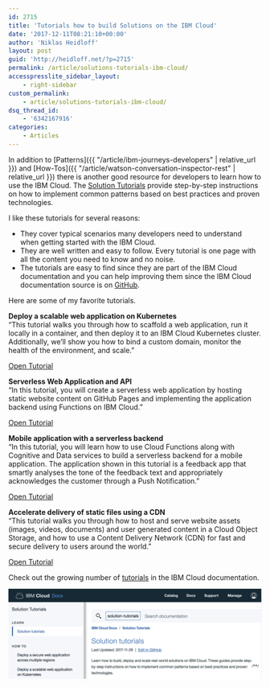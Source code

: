 ```yaml
---
id: 2715
title: 'Tutorials how to build Solutions on the IBM Cloud'
date: '2017-12-11T08:21:10+00:00'
author: 'Niklas Heidloff'
layout: post
guid: 'http://heidloff.net/?p=2715'
permalink: /article/solutions-tutorials-ibm-cloud/
accesspresslite_sidebar_layout:
    - right-sidebar
custom_permalink:
    - article/solutions-tutorials-ibm-cloud/
dsq_thread_id:
    - '6342167916'
categories:
    - Articles
---
```


In addition to [Patterns]({{ "/article/ibm-journeys-developers" | relative_url }}) and [How-Tos]({{ "/article/watson-conversation-inspector-rest" | relative_url }}) there is another good resource for developers to learn how to use the IBM Cloud. The [Solution Tutorials](https://console.bluemix.net/docs/tutorials/index.html#tutorials) provide step-by-step instructions on how to implement common patterns based on best practices and proven technologies.

I like these tutorials for several reasons:

- They cover typical scenarios many developers need to understand when getting started with the IBM Cloud.
- They are well written and easy to follow. Every tutorial is one page with all the content you need to know and no noise.
- The tutorials are easy to find since they are part of the IBM Cloud documentation and you can help improving them since the IBM Cloud documentation source is on [GitHub](https://github.com/IBM-Bluemix-Docs/tutorials).

Here are some of my favorite tutorials.

**Deploy a scalable web application on Kubernetes**  
“This tutorial walks you through how to scaffold a web application, run it locally in a container, and then deploy it to an IBM Cloud Kubernetes cluster. Additionally, we’ll show you how to bind a custom domain, monitor the health of the environment, and scale.”

[Open Tutorial](https://console.bluemix.net/docs/tutorials/scalable-webapp-kubernetes.html)

**Serverless Web Application and API**  
“In this tutorial, you will create a serverless web application by hosting static website content on GitHub Pages and implementing the application backend using Functions on IBM Cloud.”

[Open Tutorial](https://console.bluemix.net/docs/tutorials/serverless-api-webapp.html)

**Mobile application with a serverless backend**  
“In this tutorial, you will learn how to use Cloud Functions along with Cognitive and Data services to build a serverless backend for a mobile application. The application shown in this tutorial is a feedback app that smartly analyses the tone of the feedback text and appropriately acknowledges the customer through a Push Notification.”

[Open Tutorial](https://console.bluemix.net/docs/tutorials/serverless-mobile-backend.html)

**Accelerate delivery of static files using a CDN**  
“This tutorial walks you through how to host and serve website assets (images, videos, documents) and user generated content in a Cloud Object Storage, and how to use a Content Delivery Network (CDN) for fast and secure delivery to users around the world.”

[Open Tutorial](https://console.bluemix.net/docs/tutorials/static-files-cdn.html)

Check out the growing number of [tutorials](https://console.bluemix.net/docs/tutorials/index.html#tutorials) in the IBM Cloud documentation.

![image](/assets/img/2017/12/tutorials.png)
